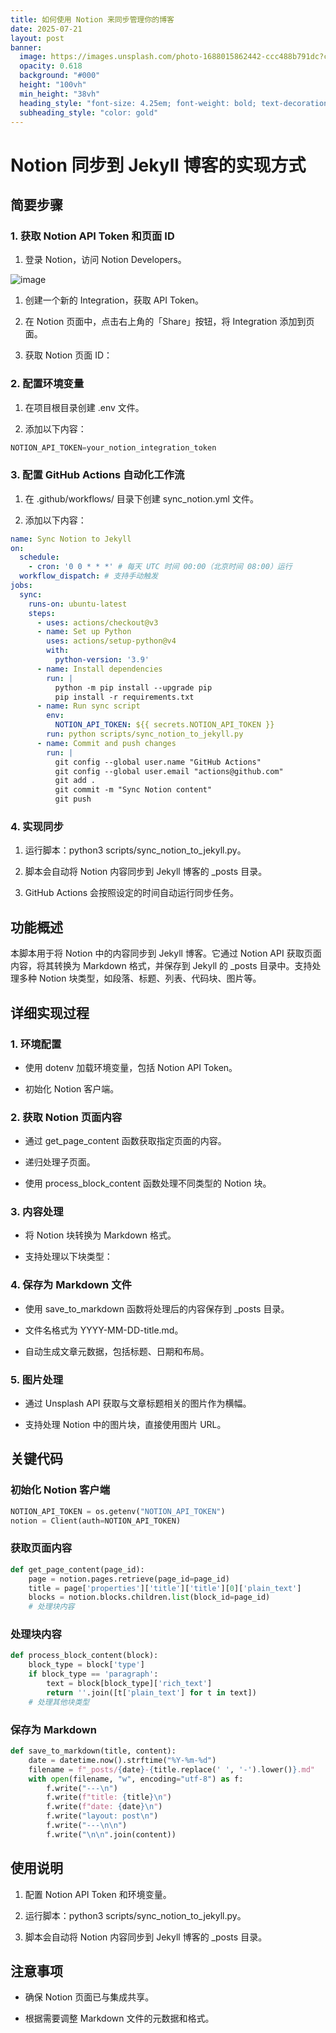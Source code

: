 ```yaml
---
title: 如何使用 Notion 来同步管理你的博客
date: 2025-07-21
layout: post
banner:
  image: https://images.unsplash.com/photo-1688015862442-ccc488b791dc?crop=entropy&cs=tinysrgb&fit=max&fm=jpg&ixid=M3w2OTIwMzJ8MHwxfHJhbmRvbXx8fHx8fHx8fDE3NTMxMjI4Nzd8&ixlib=rb-4.1.0&q=80&w=1080
  opacity: 0.618
  background: "#000"
  height: "100vh"
  min_height: "38vh"
  heading_style: "font-size: 4.25em; font-weight: bold; text-decoration: underline"
  subheading_style: "color: gold"
---
```


# Notion 同步到 Jekyll 博客的实现方式

## 简要步骤

### 1. 获取 Notion API Token 和页面 ID

1. 登录 Notion，访问 Notion Developers。

![image](https://prod-files-secure.s3.us-west-2.amazonaws.com/a7a0cc5a-89b9-4cda-8686-1fba0ca52f40/d19c1afe-dea5-4312-9333-786b0ba83054/image.png?X-Amz-Algorithm=AWS4-HMAC-SHA256&X-Amz-Content-Sha256=UNSIGNED-PAYLOAD&X-Amz-Credential=ASIAZI2LB4666Z5QM7O3%2F20250721%2Fus-west-2%2Fs3%2Faws4_request&X-Amz-Date=20250721T183436Z&X-Amz-Expires=3600&X-Amz-Security-Token=IQoJb3JpZ2luX2VjEMP%2F%2F%2F%2F%2F%2F%2F%2F%2F%2FwEaCXVzLXdlc3QtMiJGMEQCIHvXvVyMNDQEOM0YbKJxaAE1i3JA%2BiE48ZXx6ySE7UrTAiBfvFtictV6Osv6FZgIoqWf%2BCP7E5rboDZcD92mTrh5TSqIBAjc%2F%2F%2F%2F%2F%2F%2F%2F%2F%2F8BEAAaDDYzNzQyMzE4MzgwNSIMV1yR0Cn2uoWULzm8KtwDzbrmB0w%2FRr2Omnk3H6mzeCuOmi5ex6tCx6p2ujJe1mF5hBNbwwmWqI2PaeGP6HVh%2BBMeu2bH0IwSqJDEgvbCpbVneBx%2BWSStGGyJsstPXApDIkw7%2BS8TL%2BxKTUuGEM5QK3C65WPz65b2LvHxjUE8HWJ0zhPDJb3ubN7C%2BMDOGbg%2BCZlIIO3KDossRQa54JkAbDc20HlGmSXgyBIr5AbmwpthntV0hmkXlV7m6hypns3ITN7GDuek12KggsdbYKlml1uFy1UhaW1yh7iC4xuOYlu2Wx7Ksq9dyJRIaEb9c36ItYt4lvBuGwHIpPDH8pNgsQvz14cRTlAPz7bNCxCeT%2BMzl3mIvvISQn5Un0ygL481GNmpu77Zad2vzitb0t7ea8AMxqUR1w92Y%2F6wP0X87jC95prmtL4JBvZkV893%2BUTQt8AP7VfcS%2Ff7HlyP4RL8qmPqGO7Rt9h7OCWq6MXiBG%2B92CZGO%2FYXmbeEZMSw8aoOojapsfgCHKoFa9wbITy9%2FH0KF5FyP3AG9OOSWMB2Pn9JmBxCIdBhRkR0DlJFjntoi4ucFCn2qbVOCNoKK1rOLqTXECr9sg8FZFJLQTzUT7E%2F2lmZt3v%2B11kqKkWG%2FnV19t8rI6q8adpUYPwwo4%2F6wwY6pgELpJlWEeU48V75stkaZsNYNmZG%2Bx1d2Ea2XdDtNe0Xb4hpwrM3g3%2BHrFuCp4yBAuMVpMmDLHZ%2BnkruZ4wyTCD8ANCRpQQuSMylHHFNOnJRTK0DTott%2BU8Xg8rDH4i2ABWNjYdFuzjKRtWCANBAWd1LRUy5Z6NAup9PHZFsHdVPX3mkSm0CvZdTfSZVsroVAJZi8tz9jGPFWordR7fr4BD1p3Ue2mWg&X-Amz-Signature=c25b41bdbfc7bb7b05f3fea42c3dc170eec4a94ac003d2f48bad591267c867f8&X-Amz-SignedHeaders=host&x-amz-checksum-mode=ENABLED&x-id=GetObject)

1. 创建一个新的 Integration，获取 API Token。

1. 在 Notion 页面中，点击右上角的「Share」按钮，将 Integration 添加到页面。

1. 获取 Notion 页面 ID：


### 2. 配置环境变量

1. 在项目根目录创建 .env 文件。

1. 添加以下内容：

```javascript
NOTION_API_TOKEN=your_notion_integration_token
```

### 3. 配置 GitHub Actions 自动化工作流

1. 在 .github/workflows/ 目录下创建 sync_notion.yml 文件。

1. 添加以下内容：

```yaml
name: Sync Notion to Jekyll
on:
  schedule:
    - cron: '0 0 * * *' # 每天 UTC 时间 00:00（北京时间 08:00）运行
  workflow_dispatch: # 支持手动触发
jobs:
  sync:
    runs-on: ubuntu-latest
    steps:
      - uses: actions/checkout@v3
      - name: Set up Python
        uses: actions/setup-python@v4
        with:
          python-version: '3.9'
      - name: Install dependencies
        run: |
          python -m pip install --upgrade pip
          pip install -r requirements.txt
      - name: Run sync script
        env:
          NOTION_API_TOKEN: ${{ secrets.NOTION_API_TOKEN }}
        run: python scripts/sync_notion_to_jekyll.py
      - name: Commit and push changes
        run: |
          git config --global user.name "GitHub Actions"
          git config --global user.email "actions@github.com"
          git add .
          git commit -m "Sync Notion content"
          git push
```

### 4. 实现同步

1. 运行脚本：python3 scripts/sync_notion_to_jekyll.py。

1. 脚本会自动将 Notion 内容同步到 Jekyll 博客的 _posts 目录。

1. GitHub Actions 会按照设定的时间自动运行同步任务。

## 功能概述

本脚本用于将 Notion 中的内容同步到 Jekyll 博客。它通过 Notion API 获取页面内容，将其转换为 Markdown 格式，并保存到 Jekyll 的 _posts 目录中。支持处理多种 Notion 块类型，如段落、标题、列表、代码块、图片等。

## 详细实现过程

### 1. 环境配置

- 使用 dotenv 加载环境变量，包括 Notion API Token。

- 初始化 Notion 客户端。

### 2. 获取 Notion 页面内容

- 通过 get_page_content 函数获取指定页面的内容。

- 递归处理子页面。

- 使用 process_block_content 函数处理不同类型的 Notion 块。

### 3. 内容处理

- 将 Notion 块转换为 Markdown 格式。

- 支持处理以下块类型：


### 4. 保存为 Markdown 文件

- 使用 save_to_markdown 函数将处理后的内容保存到 _posts 目录。

- 文件名格式为 YYYY-MM-DD-title.md。

- 自动生成文章元数据，包括标题、日期和布局。

### 5. 图片处理

- 通过 Unsplash API 获取与文章标题相关的图片作为横幅。

- 支持处理 Notion 中的图片块，直接使用图片 URL。

## 关键代码

### 初始化 Notion 客户端

```python
NOTION_API_TOKEN = os.getenv("NOTION_API_TOKEN")
notion = Client(auth=NOTION_API_TOKEN)
```

### 获取页面内容

```python
def get_page_content(page_id):
    page = notion.pages.retrieve(page_id=page_id)
    title = page['properties']['title']['title'][0]['plain_text']
    blocks = notion.blocks.children.list(block_id=page_id)
    # 处理块内容
```

### 处理块内容

```python
def process_block_content(block):
    block_type = block['type']
    if block_type == 'paragraph':
        text = block[block_type]['rich_text']
        return ''.join([t['plain_text'] for t in text])
    # 处理其他块类型
```

### 保存为 Markdown

```python
def save_to_markdown(title, content):
    date = datetime.now().strftime("%Y-%m-%d")
    filename = f"_posts/{date}-{title.replace(' ', '-').lower()}.md"
    with open(filename, "w", encoding="utf-8") as f:
        f.write("---\n")
        f.write(f"title: {title}\n")
        f.write(f"date: {date}\n")
        f.write("layout: post\n")
        f.write("---\n\n")
        f.write("\n\n".join(content))
```

## 使用说明

1. 配置 Notion API Token 和环境变量。

1. 运行脚本：python3 scripts/sync_notion_to_jekyll.py。

1. 脚本会自动将 Notion 内容同步到 Jekyll 博客的 _posts 目录。

## 注意事项

- 确保 Notion 页面已与集成共享。

- 根据需要调整 Markdown 文件的元数据和格式。